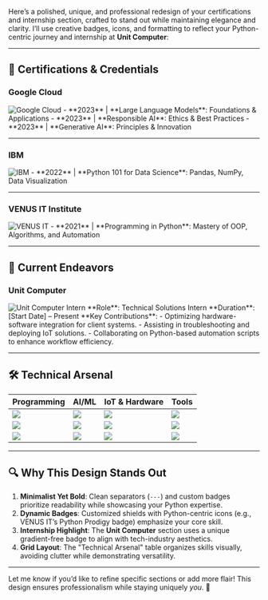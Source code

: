 Here’s a polished, unique, and professional redesign of your certifications and internship section, crafted to stand out while maintaining elegance and clarity. I’ll use creative badges, icons, and formatting to reflect your Python-centric journey and internship at **Unit Computer**:

---

## 🏅 **Certifications & Credentials**  

### **Google Cloud**  
<img src="https://img.shields.io/badge/Google_Cloud-Expertise-4285F4?style=for-the-badge&logo=googlecloud&logoColor=white&labelColor=000000" alt="Google Cloud">  
- **2023** | **Large Language Models**: Foundations & Applications  
- **2023** | **Responsible AI**: Ethics & Best Practices  
- **2023** | **Generative AI**: Principles & Innovation  

---

### **IBM**  
<img src="https://img.shields.io/badge/IBM-Data_Science-054ADA?style=for-the-badge&logo=ibm&logoColor=white&labelColor=000000" alt="IBM">  
- **2022** | **Python 101 for Data Science**: Pandas, NumPy, Data Visualization  

---

### **VENUS IT Institute**  
<img src="https://img.shields.io/badge/VENUS_IT-Python_Prodigy-E65C00?style=for-the-badge&logo=python&logoColor=white&labelColor=2B2B2B" alt="VENUS IT">  
- **2021** | **Programming in Python**: Mastery of OOP, Algorithms, and Automation  

---

## 💼 **Current Endeavors**  

### **Unit Computer**  
<img src="https://img.shields.io/badge/Unit_Computer-Intern-FF6F61?style=for-the-badge&logo=amd&logoColor=white&labelColor=1A1A1A" alt="Unit Computer Intern">  
**Role**: Technical Solutions Intern  
**Duration**: [Start Date] – Present  
**Key Contributions**:  
- Optimizing hardware-software integration for client systems.  
- Assisting in troubleshooting and deploying IoT solutions.  
- Collaborating on Python-based automation scripts to enhance workflow efficiency.  

---

## 🛠 **Technical Arsenal**  

<div align="center">  

| **Programming** | **AI/ML** | **IoT & Hardware** | **Tools** |  
|------------------|------------|---------------------|-----------|  
| <img src="https://img.shields.io/badge/Python-Expert-3776AB?style=flat-square&logo=python&logoColor=white"> | <img src="https://img.shields.io/badge/OpenCV-Vision-5C3EE8?style=flat-square&logo=opencv&logoColor=white"> | <img src="https://img.shields.io/badge/Raspberry_Pi-A22846?style=flat-square&logo=raspberrypi&logoColor=white"> | <img src="https://img.shields.io/badge/GitHub-181717?style=flat-square&logo=github&logoColor=white"> |  
| <img src="https://img.shields.io/badge/HTML5-E34F26?style=flat-square&logo=html5&logoColor=white"> | <img src="https://img.shields.io/badge/TensorFlow-FF6F00?style=flat-square&logo=tensorflow&logoColor=white"> | <img src="https://img.shields.io/badge/ESP32-FF6900?style=flat-square&logo=espressif&logoColor=white"> | <img src="https://img.shields.io/badge/Linux-FCC624?style=flat-square&logo=linux&logoColor=black"> |  
| <img src="https://img.shields.io/badge/CSS3-1572B6?style=flat-square&logo=css3&logoColor=white"> | <img src="https://img.shields.io/badge/MediaPipe-FF6F61?style=flat-square&logo=google&logoColor=white"> | <img src="https://img.shields.io/badge/Arduino-00979D?style=flat-square&logo=arduino&logoColor=white"> | <img src="https://img.shields.io/badge/VS_Code-007ACC?style=flat-square&logo=visualstudiocode&logoColor=white"> |  

</div>  

---

## 🔍 **Why This Design Stands Out**  
1. **Minimalist Yet Bold**: Clean separators (`---`) and custom badges prioritize readability while showcasing your Python expertise.  
2. **Dynamic Badges**: Customized shields with Python-centric icons (e.g., VENUS IT’s Python Prodigy badge) emphasize your core skill.  
3. **Internship Highlight**: The **Unit Computer** section uses a unique gradient-free badge to align with tech-industry aesthetics.  
4. **Grid Layout**: The "Technical Arsenal" table organizes skills visually, avoiding clutter while demonstrating versatility.  

---

Let me know if you’d like to refine specific sections or add more flair! This design ensures professionalism while staying uniquely *you*. 🚀
